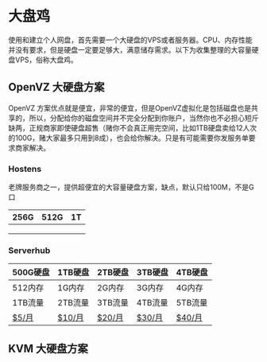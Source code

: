 
# 大盘鸡

使用和建立个人网盘，首先需要一个大硬盘的VPS或者服务器。CPU、内存性能并没有要求，但是硬盘一定要足够大，满意储存需求。以下为收集整理的大容量硬盘VPS，俗称大盘鸡。

## OpenVZ 大硬盘方案

OpenVZ 方案优点就是便宜，非常的便宜，但是OpenVZ虚拟化是包括磁盘也是共享的，所以，分配给你的磁盘空间并不完全分配到你账户，当然你也不必担心短斤缺两，正规商家即使硬盘超售（赌你不会真正用完空间，比如1TB硬盘卖给12人次的100G，赌大家最多只用到8成），也会给你解决。只是有可能需要你发服务单要求商家解决。

### Hostens
老牌服务商之一，提供超便宜的大容量硬盘方案，缺点，默认只给100M，不是G口

| 256G | 512G  | 1T  |
|--|--|---|
|  |  |   |
|  |  |   |
|  |  |   |


### Serverhub

| 500G硬盘 | 1TB硬盘 | 2TB硬盘 | 3TB硬盘 | 4TB硬盘 |
|---------|--------|---------|--------|--------|
| 512内存 | 1G内存 | 2G内存 | 3G内存 | 4G内存  |
| 1TB流量 | 2TB流量 | 3TB流量  | 4TB流量  | 5TB流量 |
| [$5/月](http://my.serverhub.com/aff.php?aff=171&pid=613) | [$10/月](http://my.serverhub.com/aff.php?aff=171&pid=614) | [$20/月](http://my.serverhub.com/aff.php?aff=171&pid=615) | [$30/月](http://my.serverhub.com/aff.php?aff=171&pid=616) | [$40/月](http://my.serverhub.com/aff.php?aff=171&pid=617) |


## KVM 大硬盘方案



<!--stackedit_data:
eyJoaXN0b3J5IjpbMTMzOTQxOTYyNSwxMjMzMjUwMDc0LDEwNT
QxODU2NjksLTE1MDI1NDcwODgsMTgyNTEzMTY4OCwtNzEyMDgy
MzFdfQ==
-->